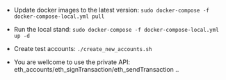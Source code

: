 - Update docker images to the latest version:
```sudo docker-compose -f docker-compose-local.yml pull```

- Run the local stand:
```sudo docker-compose -f docker-compose-local.yml up -d```

- Create test accounts:
```./create_new_accounts.sh```

- You are wellcome to use the private API: eth_accounts/eth_signTransaction/eth_sendTransaction ..

